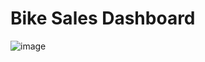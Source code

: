 # Bike Sales Dashboard
![image](https://github.com/Lordleomax/Bike_Sales_Dashboard/assets/131598329/1d116c27-517c-4d77-a589-b3596c576eb2)

